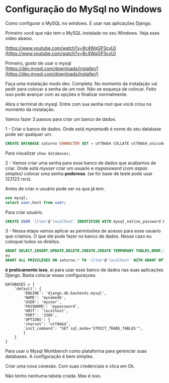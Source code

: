 # Configuração do MySql no Windows
 
Como configurar o MySQL no windows. E usar nas aplicações Django.

Primeiro você que não tem o MySQL instalado no seu Windows. Veja esse vídeo abaixo.

[https://www.youtube.com/watch?v=8c4WqGP3cvU](https://www.youtube.com/watch?v=8c4WqGP3cvU)

Primeiro, gosto de usar o mysql [https://dev.mysql.com/downloads/installer/](https://dev.mysql.com/downloads/installer/)

Faça uma instalação modo dev. Completa. No momento da instalação vai pedir para colocar a senha de um root. Não se esqueça de colocar. Feito isso pode avançar com as opções e finalizar normalmente. 
 
Abra o terminal do mysql. Entre com sua senha root que você criou no momento da instalação. 

Vamos fazer 3 passos para criar um banco de dados.

1 - Criar o banco de dados. Onde está *mynamedb* é nome do seu database pode ser qualquer um.

```sql
CREATE DATABASE saturno CHARACTER SET = utf8mb4 COLLATE utf8mb4_unicode_ci;
```

Para visualizar `show databases;`

2 - Vamos criar uma senha para esse banco de dados que acabamos de criar. Onde está *myuser* criar um usuario e *mypassword (com aspas simples)* colocar uma senha **poderosa**. (se for base de teste pode usar 123123 rsrs). 

Antes de criar o usuário pode ser os que já tem.

```sql
use mysql;
select user,host from user;
```

Para criar usuário.

```sql
CREATE USER 'ilton'@'localhost' IDENTIFIED WITH mysql_native_password BY 'ilton123123@';
```

3 - Nessa etapa vamos aplicar as permissões de acesso para esse usuario que criamos. O que ele pode fazer no banco de dados. Nesse caso eu coloquei todos os direitos. 

```sql
GRANT SELECT,INSERT,UPDATE,DELETE,CREATE,CREATE TEMPORARY TABLES,DROP,INDEX,ALTER ON saturno.* TO 'ilton'@'localhost';
ou
GRANT ALL PRIVILEGES ON saturno.* TO 'ilton'@'localhost' WITH GRANT OPTION;
```

**é praticamente isso**, ai para usar esse banco de dados nas suas aplicações Django. Basta colocar essas configuraçoes.  

```
DATABASES = {
    'default': {
        'ENGINE': 'django.db.backends.mysql',
        'NAME': 'mynamedb',
        'USER': 'myuser',
        'PASSWORD': 'mypassword',
        'HOST': 'localhost',
        'PORT': '3306',
        'OPTIONS': {
        'charset’: ’utf8mb4’,
        'init_command': "SET sql_mode='STRICT_TRANS_TABLES'",
        }
    }
}
```

Para usar o Mysql Workbench como plataforma para gerenciar suas databases. A configuração é bem simples. 

Criar uma nova conexão. Com suas credenciais e clica em Ok. 

Não tenho nenhuma tabela criada. Mas é isso.
